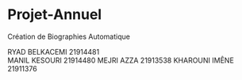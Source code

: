 # Projet-Annuel
Création de Biographies Automatique

RYAD BELKACEMI 21914481 <br>
MANIL KESOURI  21914480
MEJRI AZZA     21913538
KHAROUNI IMÊNE 21911376

